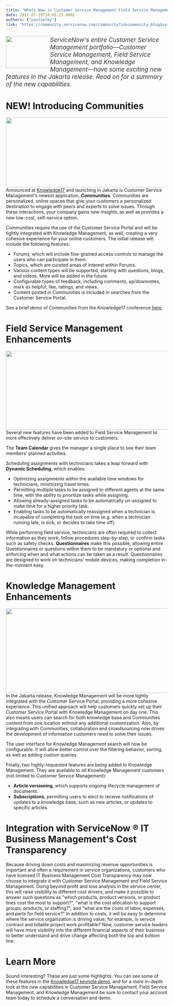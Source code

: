 ```yaml
---
title: "Whats New in Customer Service Management Field Service Management and Knowledge Management in the Jakarta release"
date: 2017-07-19T19:05:23.000Z
authors: ["paulselby"]
link: "https://community.servicenow.com/community?id=community_blog&sys_id=26dde6e9dbd0dbc01dcaf3231f9619e0"
---
```

<p><span style="font-size: 14pt;"><em><img   class="image-1 jive-image" height="99" src="43cd014adb9413043eb27a9e0f961918.iix" style="float: left; height: 99px; width: 137.558px;" width="138"/></em></span></p><p><span style="font-size: 14pt; color: #303030;"><em>ServiceNow's entire Customer Service Management portfolio—Customer Service Management, Field Service Management, and Knowledge Management—have some exciting new features in the Jakarta release. Read on for a summary of the new capabilities.</em></span></p><p></p><h1>NEW! Introducing Communities</h1><p><img   class="image-2 jive-image" src="9cdeac42db9c57041dcaf3231f9619f3.iix" style="width: 620px; height: 217px; float: left;"/></p><p></p><p></p><p>Announced at <a href="https://knowledge.servicenow.com/video-library.html?tab=cs" title="Knowledge17 video library">Knowledge17</a> and launching in Jakarta is Customer Service Management's newest application, <strong>Communities</strong>. Communities are personalized, online spaces that give your customers a personalized destination to engage with peers and experts to solve issues. Through these interactions, your company gains new insights<span lang="MR" style="font-family: 'Times New Roman',serif;">, </span>as well as provides a new low-cost, self-service option.</p><p></p><p>Communities require the use of the Customer Service Portal and will be tightly integrated with Knowledge Management, as well, creating a very cohesive experience for your online customers. The initial release will include the following features:</p><p></p><p></p><ul style="list-style-type: disc;"><li>Forums, which will include fine-grained access controls to manage the users who can participate in them.</li><li>Topics, which are curated areas of interest within Forums.</li><li>Various content types will be supported, starting with questions, blogs, and videos. More will be added in the future.</li><li>Configurable types of feedback, including comments, up/downvotes, mark as helpful, like, ratings, and views.</li><li>Content posted in Communities is included in searches from the Customer Service Portal.</li></ul><p></p><p>See a brief demo of Communities from the Knowledge17 conference <a title="outu.be/1w2uc2BbOJw" href="https://youtu.be/1w2uc2BbOJw">here</a>.</p><p></p><h1>Field Service Management Enhancements</h1><p><img   class="image-3 jive-image" height="245" src="1e5bcccedb5017041dcaf3231f961900.iix" style="float: right; height: 245px; width: 583.987px;" width="584"/>Several new features have been added to Field Service Management to more effectively deliver on-site service to customers.</p><p></p><p>The <strong>Team Calendar </strong>gives the manager a single place to see their team members' planned activities.</p><p></p><p>Scheduling assignments with technicians takes a leap forward with <strong>Dynamic Scheduling</strong>, which enables:</p><p></p><ul style="list-style-type: disc;"><li>Optimizing assignments within the available time windows for technicians, minimizing travel times.</li><li>Permitting multiple tasks to be assigned to different agents at the same time, with the ability to prioritize tasks while assigning.</li><li>Allowing already-assigned tasks to be automatically un-assigned to make time for a higher priority task.</li><li>Enabling tasks to be automatically reassigned when a technician is incapable of completing the task on time (e.g. when a technician running late, is sick, or decides to take time off).</li></ul><p></p><p>While performing field service, technicians are often required to collect information as they work, follow procedures step-by-step, or confirm tasks such as safety checks. <strong>Questionnaires</strong> make this possible, allowing entire Questionnaires or questions within them to be mandatory or optional and enforcing when and what actions can be taken as a result. Questionnaires are designed to work on technicians' mobile devices, making completion in-the-moment easy.</p><p></p><h1>Knowledge Management Enhancements</h1><p><img   class="jive-image image-4" src="76986bb5db181fc03eb27a9e0f9619a2.iix" style="width: 620px; height: 263px; float: left;"/></p><p>In the Jakarta release, Knowledge Management will be more tightly integrated with the Customer Service Portal, providing a more cohesive experience. This unified approach will help customers quickly set up their Customer Service Portal with Knowledge Management on day one. This also means users can search for both knowledge base and Communities content from one location without any additional customization. Also, by integrating with Communities, collaboration and crowdsourcing now drives the development of information customers need to solve their issues.</p><p></p><p>The user interface for Knowledge Management search will now be configurable. It will allow better control over the filtering behavior, sorting, as well as adding custom queries.</p><p></p><p>Finally, two highly-requested features are being added to Knowledge Management. They are available to <em>all</em> Knowledge Management customers (not limited to Customer Service Management):</p><p></p><ul style="list-style-type: disc;"><li><strong>Article versioning</strong>, which supports ongoing lifecycle management of documents.</li><li><strong>Subscriptions</strong>, permitting users to elect to receive notifications of updates to a knowledge base, such as new articles, or updates to specific articles.</li></ul><p></p><h1>Integration with ServiceNow ® IT Business Management's Cost Transparency</h1><p>Because driving down costs and maximizing revenue opportunities is important and often a requirement in service organizations, customers who have licensed IT Business Management Cost Transparency may now choose to integrate it with Customer Service Management and Field Service Management. Going beyond profit and loss analysis in the service center, this will raise visibility to different cost drivers, and make it possible to answer such questions as "which products, product versions, or product lines cost the most to support?", "what is the cost allocation to support groups, products, or staffing?", and "what are the costs of labor, expenses, and parts for field service?" In addition to costs, it will be easy to determine where the service organization is driving value; for example, is service contract and billable project work profitable? Now, customer service leaders will have more visibility into the different financial aspects of their business to better understand and drive change affecting both the top and bottom line.</p><p></p><h1>Learn More</h1><p>Sound interesting? These are just some highlights. You can see some of these features in the <a href="https://youtu.be/jaaX2jJkkU0" title="Knowledge 17 keynote demo">Knowledge17 keynote demo</a>, and for a more in-depth look at the new capabilities in Customer Service Management, Field Service Management, and Knowledge Management be sure to contact your account team today to schedule a conversation and demo.</p>